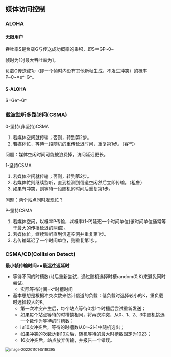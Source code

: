 ## 媒体访问控制

### ALOHA

#### 无限用户

吞吐率S是负载G与传送成功概率的乘积，即S＝GP~0~

帧时为1时最大吞吐率为1。

负载G传送成功（即一个帧时内没有其他新帧生成，不发生冲突）的概率P~0~=e^-G^。

#### S-ALOHA

S=Ge^-G^

### 载波监听多路访问(CSMA)

0-坚持(非坚持)CSMA

1. 若媒体空闲就传输；否则，转到第2步。
2. 若媒体忙，等待一段随机的重传延迟时间，重复第1步。（客气）

问题：媒体空闲时间可能被浪费掉，访问延迟更长。

1-坚持CSMA

1. 若媒体空闲就传输；否则，转到第2步。
2. 若媒体忙则继续监听，直到检测到信道空闲然后立即传输。（粗鲁）
3. 如果有冲突，则等待一段随机的时间后重复第1步。

问题：两个站点同时发现忙？

P-坚持CSMA

1. 若媒体空闲，以概率P传输，以概率(1-P)延迟一个时间单位(该时间单位通常等于最大的传播延迟的两倍)。
2. 若媒体忙，继续监听直到信道空闲并重复第1步。
3. 若传输延迟了一个时间单位，则重复第1步。

### CSMA/CD(Collision Detect)

**最小帧传输时间>=最远往返延时**

- 等待不同的时槽数(k)后重新尝试，通过随机选择时槽random(0,K)来避免同时尝试。
  - 实际等待时间=k*时槽时间
- 基本思想是根据冲突次数来估计信道的负载：低负载时选择较小的K，重负载时选择较大的K。
  - 第一次冲突产生后，每个站点等待0或1个时槽后尝试重新发送；
  - 如果每个站点等待的时槽数相同，将再次冲突，从0、1、2、3中随机挑选一个数作为等待的时槽数；
  - i≤10次冲突后，等待的时槽数从0～2i-1中随机选出；
  - 如果冲突的次数达到10次后，随机等待的最大时槽数固定为1023；
  - 16次冲突后，站点放弃传输，并报告一个错误。

<img src="https://ln-markdown-image-bucket.oss-cn-beijing.aliyuncs.com/img/image-20220110145119395.png" alt="image-20220110145119395" style="zoom:80%;" />

